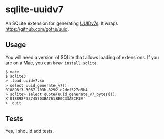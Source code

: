# sqlite-uuidv7

An SQLite extension for generating
[UUIDv7s](https://datatracker.ietf.org/doc/html/draft-peabody-dispatch-new-uuid-format).
It wraps https://github.com/gofrs/uuid.

## Usage

You will need a version of SQLite that allows loading of extensions. If you are
on a Mac, you can `brew install sqlite`.

```text
$ make 
$ sqlite3
> .load uuidv7.so
> select uuid_generate_v7();
018898f3-3067-703b-8292-e2def527c6b4
> sqlite> select quote(uuid_generate_v7_bytes());
X'018898F33745703BA7618E0C33AECF3E'
> .quit
```

## Tests

Yes, I should add tests.
